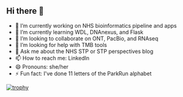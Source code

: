 ## Hi there 👋

- 🔭 I’m currently working on NHS bioinformatics pipeline and apps
- 🌱 I’m currently learning WDL, DNAnexus, and Flask
- 👯 I’m looking to collaborate on ONT, PacBio, and RNAseq
- 🤔 I’m looking for help with TMB tools
- 💬 Ask me about the NHS STP or STP perspectives blog
- 📫 How to reach me: LinkedIn
- 😄 Pronouns: she/her
- ⚡ Fun fact: I've done 11 letters of the ParkRun alphabet

[![trophy](https://github-profile-trophy.vercel.app/?username=jess789550)](https://github.com/ryo-ma/github-profile-trophy)
